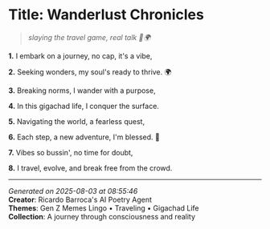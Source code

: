 # Title: Wanderlust Chronicles

> *slaying the travel game, real talk 💫🌍*

**1.** I embark on a journey, no cap, it's a vibe,


**2.** Seeking wonders, my soul's ready to thrive. 🌍


**3.** Breaking norms, I wander with a purpose,


**4.** In this gigachad life, I conquer the surface.


**5.** Navigating the world, a fearless quest,


**6.** Each step, a new adventure, I'm blessed. 💫


**7.** Vibes so bussin', no time for doubt,


**8.** I travel, evolve, and break free from the crowd.



---

*Generated on 2025-08-03 at 08:55:46*  
**Creator**: Ricardo Barroca's AI Poetry Agent  
**Themes**: Gen Z Memes Lingo • Traveling • Gigachad Life  
**Collection**: A journey through consciousness and reality